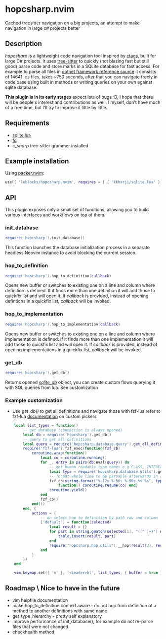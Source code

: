 # hopcsharp.nvim

Cached treesitter navigation on a big projects, an attempt to make navigation in large c# projects better

## Description

_hopcsharp_ is a lightweight code navigation tool inspired by [ctags](https://github.com/universal-ctags/ctags), built
for large C# projects. It uses [tree-sitter](https://tree-sitter.github.io/tree-sitter/) to quickly (not blazing fast
but still good) parse code and store marks in a SQLite database for fast access. For example to parse all files in
[dotnet framework reference source](https://github.com/microsoft/referencesource) it consists of 14641 _.cs_ files,
takes ~750 seconds, after that you can navigate freely in code base using built in methods or writing queries on your
own against sqlite database.

__This plugin is in its early stages__ expect lots of bugs :D, I hope that there will be people's interest and
contributions as well. I myself, don't have much of a free time, but I'll try to improve it little by little.

## Requirements

* [sqlite.lua](https://github.com/kkharji/sqlite.lua)
* [fd](https://github.com/sharkdp/fd)
* _c_sharp_ tree-sitter grammer installed

## Example installation

Using [packer.nvim](https://github.com/wbthomason/packer.nvim):

```lua
use({ 'leblocks/hopcsharp.nvim', requires = { { 'kkharji/sqlite.lua' } } })
```

## API
This plugin exposes only a small set of functions, allowing you to build various interfaces and workflows on top of them.

### init_database

```lua
require('hopcsharp').init_database()
```
This function launches the database initialization process in a separate headless Neovim instance to avoid blocking the
current session.

### hop_to_definition

```lua
require('hopcsharp').hop_to_definition(callback)
```

Opens new buffer or switches to existing one on a line and column where definition is defined. If it finds more than
one definition it will add those to quickfix list and will open it. If _callback_ is provided, instead of opening
defintions in a quickfix list, _callback_ will be invoked.

### hop_to_implementation

```lua
require('hopcsharp').hop_to_implementation(callback)
```

Opens new buffer or switches to existing one on a line and column where implementation is defined. If it finds more than
one implementation it will add those to quickfix list and will open it. If _callback_ is provided, instead of opening
implementations in a quickfix list, _callback_ will be invoked.

### get_db

```lua
require('hopcsharp').get_db()
```

Returns opened _[sqlite_db](https://github.com/kkharji/sqlite.lua/blob/50092d60feb242602d7578398c6eb53b4a8ffe7b/doc/sqlite.txt#L76)_ object, you can create custom flows querying it with SQL queries from lua. See customization

### Example customization

* Use _get_db()_ to get all definitions and navigate those with fzf-lua
refer to fzf-lua [documentation](https://github.com/ibhagwan/fzf-lua/wiki/Advanced#fzf-exec-cont-tbl) on custom pickers

```lua
    local list_types = function()
        -- get database (connection is always opened)
        local db = require('hopcsharp').get_db()
        -- query to get all definitions
        local query = require('hopcsharp.database.query').get_all_definitions
        require('fzf-lua').fzf_exec(function(fzf_cb)
            coroutine.wrap(function()
                local co = coroutine.running()
                for _, entry in pairs(db:eval(query)) do
                    -- get human readable type names e.g CLASS, INTERFACE and so on
                    local type = require('hopcsharp.database.utils').get_type_name(entry.type)
                    -- format whole line to be parsable afterwards in actions callbacks
                    fzf_cb(string.format("%-12s %-50s %-50s %s %s", type, entry.name, entry.path, entry.row, entry.column),
                        function() coroutine.resume(co) end)
                    coroutine.yield()
                end
                fzf_cb()
            end)()
        end, {
            actions = {
                -- on select hop to definition by path row and column
                ['default'] = function(selected)
                    local result = {}
                    for part in string.gmatch(selected[1], "([^ ]+)") do
                        table.insert(result, part)
                    end
                    require('hopcsharp.hop.utils').__hop(result[3], result[4] + 1, result[5])
                end
            }
        })
    end

    vim.keymap.set({ 'n' }, '<Leader>hl', list_types, { buffer = true })
```

## Roadmap \ Nice to have in the future
* vim helpfile documentation
* make hop_to_definition context aware - do not hop from definition of a method to another definitions with same name
* get_type_hierarchy - pretty self explanatory
* improve performance of init_database(), for example do not re-parse files that were not changed.
* checkhealth method

